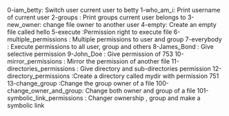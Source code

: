 0-iam_betty: Switch user current user to betty
1-who_am_i: Print username of current user
2-groups : Print groups current user belongs to
3-new_owner: change file owner to another user
4-empty: Create an empty file called hello
5-execute :Permission right to execute file
6-multiple_permissions : Multiple permissions to user and group
7-everybody : Execute permissions to all user, group and others
8-James_Bond : Give selective permission
9-John_Doe : Give permission of 753
10-mirror_permissions : Mirror the permission of another file
11-directories_permissions : Give directory and sub-directories permission
12-directory_permissions :Create a directory called mydir with permission 751
13-change_group :Change the group owner of a file
100-change_owner_and_group: Change both owner and group of a file
101-symbolic_link_permissions : Changer ownership , group and make a symbolic link

